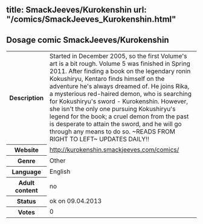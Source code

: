 title: SmackJeeves/Kurokenshin
url: "/comics/SmackJeeves_Kurokenshin.html"
---
Dosage comic SmackJeeves/Kurokenshin
-----------------------------------------

<table class="comicinfo">
<tr>
<th>Description</th><td>Started in December 2005, so the first Volume's art is a bit rough. Volume 5 was finished in Spring 2011. After finding a book on the legendary ronin Kokushiryu, Kentaro finds himself on the adventure he's always dreamed of. He joins Rika, a mysterious red-haired demon, who is searching for Kokushiryu's sword - Kurokenshin. However, she isn't the only one pursuing Kokushiryu's legend for the book; a cruel demon from the past is desperate to attain the sword, and he will go through any means to do so. ~READS FROM RIGHT TO LEFT~ UPDATES DAILY!!</td>
</tr>
<tr>
<th>Website</th><td><a href="http://kurokenshin.smackjeeves.com/comics/">http://kurokenshin.smackjeeves.com/comics/</a></td>
</tr>
<tr>
<th>Genre</th><td>Other</td>
</tr>
<tr>
<th>Language</th><td>English</td>
</tr>
<tr>
<th>Adult content</th><td>no</td>
</tr>
<tr>
<th>Status</th><td>ok on 09.04.2013</td>
</tr>
<tr>
<th>Votes</th><td>0</div></td>
</tr>
</table>
